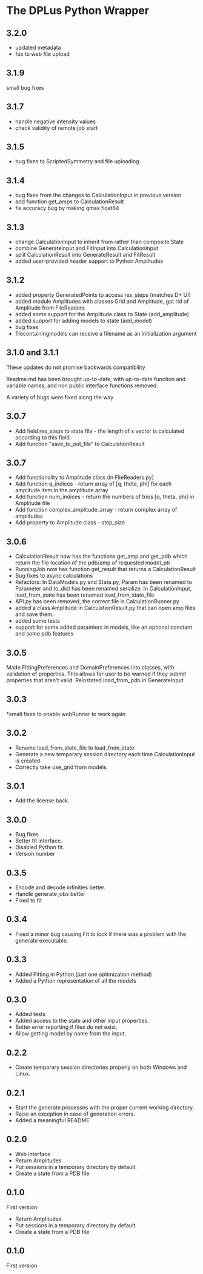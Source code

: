 The DPLus Python Wrapper
=================

3.2.0
----------------
* updated metadata
* fux to web file upload

3.1.9
----------------
small bug fixes

3.1.7
----------------
* handle negative intensity values
* check validity of remote job start

3.1.5
----------------
* bug fixes to ScriptedSymmetry and file uploading

3.1.4
----------------
* bug fixes from the changes to CalculationInput in previous version
* add function get_amps to CalculationResult
* fix accuracy bug by making qmax float64

3.1.3
----------------

* change CalculationInput to inherit from rather than composite State
* combine GenerateInput and FitInput into CalculationInput
* split CalculationResult into GenerateResult and FitResult
* added user-provided header support to Python Amplitudes

3.1.2
----------------

* added property GeneratedPoints to access res_steps (matches D+ UI)
* added module Amplitudes with classes Grid and Amplitude, got rid of Amplitude from FileReaders
* added some support for the Amplitude class to State (add_amplitude)
* added support for adding models to state (add_model)
* bug fixes
* filecontainingmodels can receive a filename as an initialization argument

3.1.0 and 3.1.1
----------------
These updates do not promise backwards compatibility

Readme.md has been brought up-to-date, with up-to-date function and variable names, 
and non public interface functions removed. 

A variety of bugs were fixed along the way


3.0.7
----------------
* Add field res_steps to state file - the length of x vector is calculated according to this field
* Add function "save_to_out_file" to CalculationResult

3.0.7
-----
* Add functionality to Amplitude class (in FileReaders.py) 
* Add function q_indices - return array of [q, theta, phi] for each amplitude item in the amplitude array 
* Add function num_indices - return the numbers of trios [q, theta, phi] in Amplitude file
* Add function complex_amplitude_array - return complex array of amplitudes
* Add property to Amplitude class - step_size


3.0.6
-----

* CalculationResult now has the functions get_amp and get_pdb which return the file location of the pdb/amp of requested model_ptr
* RunningJob now has function get_result that returns a CalculationResult
* Bug fixes to async calculations
* Refactors: In DataModels.py and State.py, Param has been renamed to Parameter and to_dict has been renamed serialize. In 
CalculationInput, load_from_state has been renamed load_from_state_file
* API.py has been removed, the correct file is CalculationRunner.py
* added a class Amplitude in CalculationResult.py that can open amp files and save them.
* added some tests
* support for some added paramters in models, like an optional constant and some pdb features


3.0.5
-----
Made FittingPreferences and DomainPreferences into classes, with validation of properties. This allows for user to be warned if they submit properties that aren't valid.
Reinstated load_from_pdb in GenerateInput

3.0.3
-----
*small fixes to enable webRunner to work again

3.0.2
-----
* Rename load_from_state_file to load_from_state
* Generate a new temporary session directory each time CalculationInput is created.
* Correctly take use_grid from models.

3.0.1
-----
* Add the license back. 

3.0.0
-----
* Bug fixes
* Better fit interface.
* Disabled Python fit.
* Version number 

0.3.5
----
* Encode and decode infinities better.
* Handle generate jobs better
* Fixed to fit

0.3.4
----
* Fixed a minor bug causing Fit to lock if there was a problem with the generate executable.

0.3.3
----
* Added Fitting in Python (just one optimization method)
* Added a Python representation of all the models


0.3.0
----
* Added tests
* Added access to the state and other input properties.
* Better error reporting if files do not exist.
* Allow getting model by name from the input.


0.2.2
----
* Create temporary session directories properly on both Windows and Linux.

0.2.1
----
* Start the generate processes with the proper current working directory.
* Raise an exception in case of generation errors.
* Added a meaningful README

0.2.0
----
* Web interface
* Return Amplitudes
* Put sessions in a temporary directory by default.
* Create a state from a PDB file

0.1.0
----
First version
* Return Amplitudes
* Put sessions in a temporary directory by default.
* Create a state from a PDB file

0.1.0
----
First version

